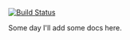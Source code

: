 [![Build Status](https://travis-ci.com/dingraha/KinematicCoordinateTransformations.svg?token=vVssarhszBZxvnbDtMCo&branch=main)](https://travis-ci.com/dingraha/KinematicCoordinateTransformations)

Some day I'll add some docs here.
